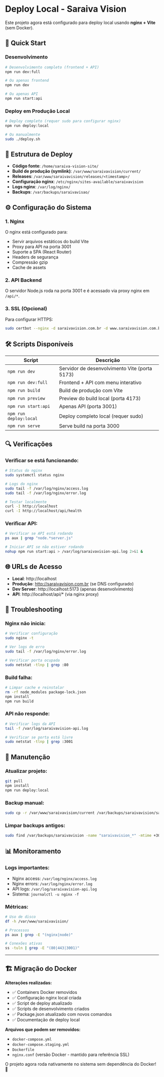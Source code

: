 # Deploy Local - Saraiva Vision

Este projeto agora está configurado para deploy local usando **nginx + Vite** (sem Docker).

## 🚀 Quick Start

### Desenvolvimento
```bash
# Desenvolvimento completo (frontend + API)
npm run dev:full

# Ou apenas frontend
npm run dev

# Ou apenas API
npm run start:api
```

### Deploy em Produção Local
```bash
# Deploy completo (requer sudo para configurar nginx)
npm run deploy:local

# Ou manualmente
sudo ./deploy.sh
```

## 📁 Estrutura de Deploy

- **Código fonte**: `/home/saraiva-vision-site/`
- **Build de produção (symlink)**: `/var/www/saraivavision/current/`
- **Releases**: `/var/www/saraivavision/releases/<timestamp>/`
- **Configuração nginx**: `/etc/nginx/sites-available/saraivavision`
- **Logs nginx**: `/var/log/nginx/`
- **Backups**: `/var/backups/saraivavisao/`

## ⚙️ Configuração do Sistema

### 1. Nginx
O nginx está configurado para:
- Servir arquivos estáticos do build Vite
- Proxy para API na porta 3001
- Suporte a SPA (React Router)
- Headers de segurança
- Compressão gzip
- Cache de assets

### 2. API Backend
O servidor Node.js roda na porta 3001 e é acessado via proxy nginx em `/api/*`.

### 3. SSL (Opcional)
Para configurar HTTPS:
```bash
sudo certbot --nginx -d saraivavision.com.br -d www.saraivavision.com.br
```

## 🛠️ Scripts Disponíveis

| Script | Descrição |
|--------|-----------|
| `npm run dev` | Servidor de desenvolvimento Vite (porta 5173) |
| `npm run dev:full` | Frontend + API com menu interativo |
| `npm run build` | Build de produção com Vite |
| `npm run preview` | Preview do build local (porta 4173) |
| `npm run start:api` | Apenas API (porta 3001) |
| `npm run deploy:local` | Deploy completo local (requer sudo) |
| `npm run serve` | Serve build na porta 3000 |

## 🔍 Verificações

### Verificar se está funcionando:
```bash
# Status do nginx
sudo systemctl status nginx

# Logs do nginx
sudo tail -f /var/log/nginx/access.log
sudo tail -f /var/log/nginx/error.log

# Testar localmente
curl -I http://localhost
curl -I http://localhost/api/health
```

### Verificar API:
```bash
# Verificar se API está rodando
ps aux | grep "node.*server.js"

# Iniciar API se não estiver rodando
nohup npm run start:api > /var/log/saraivavision-api.log 2>&1 &
```

## 🌐 URLs de Acesso

- **Local**: http://localhost
- **Produção**: http://saraivavision.com.br (se DNS configurado)
- **Dev Server**: http://localhost:5173 (apenas desenvolvimento)
- **API**: http://localhost/api/* (via nginx proxy)

## 🐛 Troubleshooting

### Nginx não inicia:
```bash
# Verificar configuração
sudo nginx -t

# Ver logs de erro
sudo tail -f /var/log/nginx/error.log

# Verificar porta ocupada
sudo netstat -tlnp | grep :80
```

### Build falha:
```bash
# Limpar cache e reinstalar
rm -rf node_modules package-lock.json
npm install
npm run build
```

### API não responde:
```bash
# Verificar logs da API
tail -f /var/log/saraivavision-api.log

# Verificar se porta está livre
sudo netstat -tlnp | grep :3001
```

## 🔧 Manutenção

### Atualizar projeto:
```bash
git pull
npm install
npm run deploy:local
```

### Backup manual:
```bash
sudo cp -r /var/www/saraivavision/current /var/backups/saraivavision/saraivavision_$(date +%Y%m%d_%H%M%S)
```

### Limpar backups antigos:
```bash
sudo find /var/backups/saraivavision -name "saraivavision_*" -mtime +30 -exec rm -rf {} \;
```

## 📊 Monitoramento

### Logs importantes:
- Nginx access: `/var/log/nginx/access.log`
- Nginx errors: `/var/log/nginx/error.log`
- API logs: `/var/log/saraivavision-api.log`
- Sistema: `journalctl -u nginx -f`

### Métricas:
```bash
# Uso de disco
df -h /var/www/saraivavision/

# Processos
ps aux | grep -E "(nginx|node)"

# Conexões ativas
ss -tuln | grep -E "(80|443|3001)"
```

---

## 🏗️ Migração do Docker

**Alterações realizadas:**
- ✅ Containers Docker removidos
- ✅ Configuração nginx local criada
- ✅ Script de deploy atualizado
- ✅ Scripts de desenvolvimento criados
- ✅ Package.json atualizado com novos comandos
- ✅ Documentação de deploy local

**Arquivos que podem ser removidos:**
- `docker-compose.yml`
- `docker-compose.staging.yml`
- `Dockerfile`
- `nginx.conf` (versão Docker - mantido para referência SSL)

O projeto agora roda nativamente no sistema sem dependência do Docker! 🎉

